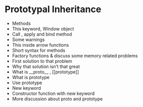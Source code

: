 
# Prototypal Inheritance
- Methods
- This keyword, Window object
- Call , apply and bind method
- Some warnings
- This inside arrow functions
- Short syntax for methods
- Factory functions & discuss some memory related problems
- First solution to that problem
- Why that solution isn’t that great
- What is \_\_proto__ , [[prototype]]
- What is prototype
- Use prototype
- New keyword
- Constructor function with new keyword
- More discussion about proto and prototype